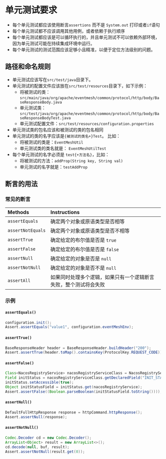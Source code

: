 # 单元测试要求

- 每个单元测试都应该使用断言`assertions` 而不是 `System.out` 打印或者`if`语句
- 每个单元测试都不应该调用其他用例，或者依赖于执行顺序
- 每个单元测试都应该是可以循环执行的，并且单元测试不可以依赖外部环境，因为单元测试可能在持续集成环境中运行。
- 每个单元测试的测试范围应该足够小且精准，以便于定位方法级别的问题。

## 路径和命名规则

- 单元测试应该写在`src/test/java`目录下。
- 单元测试的配置文件应该放在`src/test/resources`目录下，如下示例：
  - 将被测试的类：`src/main/java/org/apache/eventmesh/common/protocol/http/body/BaseResponseBody.java`
  - 单元测试类：`src/test/java/org/apache/eventmesh/common/protocol/http/body/BaseResponseBodyTest.java`
  - 单元测试配置文件：`src/test/resources/configuration.properties`
- 单元测试类的包名应该和被测试的类的包名相同
-  单元测试的类的名字应该是`{被测试的类名+}Test`。 比如：
   - 将被测试的类是：`EventMeshUtil`
   - 单元测试类的类名就是： `EventMeshUtilTest`
- 每个单元测试的名字必须是 `test{+方法名}`，比如：
  - 将被测试的方法：`addProp(String key, String val)`
  - 单元测试的名字就是：`testAddProp`

## 断言的用法


### 常见的断言

| Methods | Instructions |
| :-------------- | :-------------- |
| `assertEquals`    | 确定两个对象或原语类型是否相等 |
| `assertNotEquals` | 确定两个对象或原语类型是否不相等 |
| `assertTrue`      | 确定给定的布尔值是否是 `true` |
| `assertFalse`    | 确定给定的布尔值是否是 `false` |
| `assertNull`      | 确定给定的对象是否是 `null` |
| `assertNotNull`   | 确定给定的对象是否不是 `null` |
| `assertAll`       | 如果同时处理多个逻辑，如果只有一个逻辑断言失败，整个测试将会失败|

### 示例

#### `assertEquals()`

```java
configuration.init();
Assert.assertEquals("value1", configuration.eventMeshEnv);
```

#### `assertTrue()`

```java
BaseResponseHeader header = BaseResponseHeader.buildHeader("200");
Assert.assertTrue(header.toMap().containsKey(ProtocolKey.REQUEST_CODE));
```

#### `assertFalse()`

```java
Class<NacosRegistryService> nacosRegistryServiceClass = NacosRegistryService.class;
Field initStatus = nacosRegistryServiceClass.getDeclaredField("INIT_STATUS");
initStatus.setAccessible(true);
Object initStatusField = initStatus.get(nacosRegistryService);
Assert.assertFalse((Boolean.parseBoolean(initStatusField.toString())));
```

#### `assertNull()`

```java
DefaultFullHttpResponse response = httpCommand.httpResponse();
Assert.assertNull(response);
```

#### `assertNotNull()`

```java
Codec.Decoder cd = new Codec.Decoder();
ArrayList<Object> result = new ArrayList<>();
cd.decode(null, buf, result);
Assert.assertNotNull(result.get(0));
```
